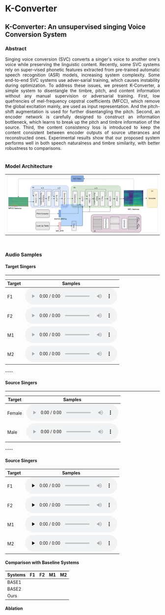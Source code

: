 # K-Converter

## K-Converter: An unsupervised singing Voice Conversion System

### Abstract
<div style="text-align: justify"> Singing voice conversion (SVC) converts a singer's voice to another one's voice while preserving the linguistic content. Recently, some SVC systems rely on super-vised phonetic features extracted from pre-trained automatic speech recognition (ASR) models, increasing system complexity. Some end-to-end SVC systems use adver-sarial training, which causes instability during optimization. To address these issues, we present K-Converter, a simple system to disentangle the timbre, pitch, and content information without any manual supervision or adversarial training. First, low quefrencies of mel-frequency cepstral coefficients (MFCC), which remove the global excitation mainly, are used as input representation. And the pitch-shift augmentation is used for further disentangling the pitch. Second, an encoder network is carefully designed to construct an information bottleneck, which learns to break up the pitch and timbre information of the source. Third, the content consistency loss is introduced to keep the content consistent between encoder outputs of source utterances and reconstructed ones. Experimental results show that our proposed system performs well in both speech naturalness and timbre similarity, with better robustness to comparisons. </div>

<br>

### Model Architecture
<table border="0">
  <tbody>
    <tr>
      <td><img src="figs/kconverter.png" alt="Overall Architecture"></td>
    </tr>
  </tbody>
</table>

<br>


### Audio Samples

#### Target Singers
---
<table>
  <thead>
    <tr>
      <th>Target</th>
      <th>Samples</th>
    </tr>
  </thead>
  <tbody>
    <tr>
      <td>F1</td>
      <td><audio controls="" preload="auto">
            <source src="target_waves/f_biaobei_002_01.wav"></audio></td>
    </tr>
    <tr>
      <td>F2</td>
      <td><audio controls="" preload="auto">
            <source src="target_waves/f_wangzhangqin_1015_165_010.wav"></audio></td>
    </tr>
    <tr>
      <td>M1</td>
      <td><audio controls="" preload="auto">
            <source src="target_waves/m_biaobei_093_0001.wav"></audio></td>
    </tr>
    <tr>
      <td>M2</td>
      <td><audio controls="" preload="auto">
            <source src="target_waves/m_wangzhihong_1028_870_001.wav"></audio></td>
    </tr>
  </tbody>
</table>
----

#### Source Singers
---
<table>
  <thead>
    <tr>
      <th>Target</th>
      <th>Samples</th>
    </tr>
  </thead>
  <tbody>
    <tr>
      <td>Female</td>
      <td><audio controls="" preload="auto">
            <source src="target_waves/f_biaobei_002_01.wav"></audio></td>
    </tr>
    <tr>
      <td>Male</td>
      <td><audio controls="" preload="auto">
            <source src="target_waves/m_biaobei_093_0001.wav"></audio></td>
    </tr>
  </tbody>
</table>
----

#### Source Singers
| Target   | Samples  |
|  ----  | ----  |
| F1| <audio id="audio" controls="" preload="none"><source id="wav" src="https://github.com/vcdemo-1/KConverter/blob/gh-pages/target_waves/f_biaobei_002_01.wav"></audio> |
| F2  | <audio id="audio" controls="" preload="none"><source id="wav" src="https://github.com/vcdemo-1/KConverter/blob/gh-pages/target_waves/m_biaobei_093_0001.wav"></audio> |
| M1  | <audio id="audio" controls="" preload="none"><source id="wav" src="https://github.com/vcdemo-1/KConverter/blob/gh-pages/target_waves/m_biaobei_093_0001.wav"></audio> |
| M2  | <audio id="audio" controls="" preload="none"><source id="wav" src="https://github.com/vcdemo-1/KConverter/blob/gh-pages/target_waves/m_biaobei_093_0001.wav"></audio> |
#### Comparison with Baseline Systems

| Systems|F1|F2|M1|M2|
|----|----|----|----|----|
|BASE1|||||
|BASE2|||||
|Ours|||||
#### Ablation 

